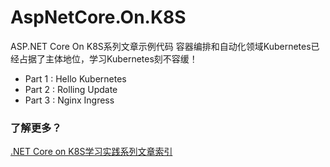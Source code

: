 # AspNetCore.On.K8S
ASP.NET Core On K8S系列文章示例代码
容器编排和自动化领域Kubernetes已经占据了主体地位，学习Kubernetes刻不容缓！

  - Part 1 : 
  	Hello Kubernetes
  - Part 2 :
  	Rolling Update
  - Part 3 :
    Nginx Ingress

### 了解更多？
[.NET Core on K8S学习实践系列文章索引](https://www.cnblogs.com/edisonchou/p/aspnet_core_k8s_artcles_index.html)
